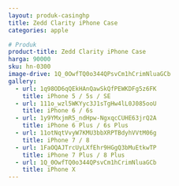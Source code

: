 ```yaml
---
layout: produk-casinghp
title: Zedd Clarity iPhone Case
categories: apple

# Produk
product-title: Zedd Clarity iPhone Case
harga: 90000
sku: hn-0300
image-drive: 1Q_0OwfTQ0o344QPsvCm1hCrimNluaGCb
gallery:
  - url: 1q98OD6qQEkHAnQawSkQfPEWKDFg5z6FK
    title: iPhone 5 / 5s / SE
  - url: 111o_wzl5WKYyc3J1sTgHw4lL0J085ooU
    title: iPhone 6 / 6s
  - url: 1y9YMxjmR5_ndHpw-NgxqcCUHE63jrQ2A
    title: iPhone 6 Plus / 6s Plus
  - url: 11otNqtVvyW7KMU3bbXRPTBdyhVVtM06g
    title: iPhone 7 / 8
  - url: 1FaOQAJTrcUyLXfEhr9HGgQ3bMuEtkwTP
    title: iPhone 7 Plus / 8 Plus
  - url: 1Q_0OwfTQ0o344QPsvCm1hCrimNluaGCb
    title: iPhone X
---
```

